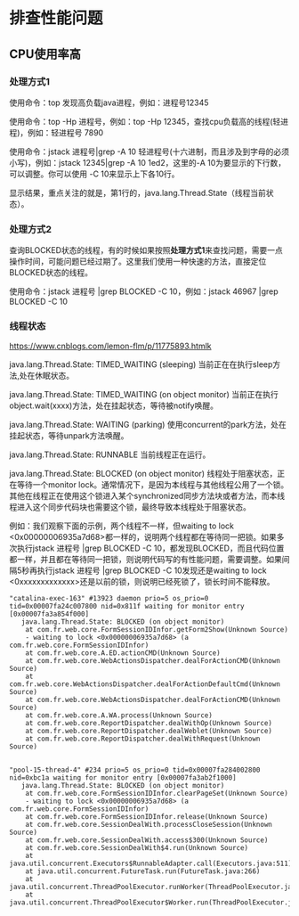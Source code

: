 # 排查性能问题

## CPU使用率高

### 处理方式1

使用命令：top 发现高负载java进程，例如：进程号12345

使用命令：top -Hp 进程号，例如：top -Hp 12345，查找cpu负载高的线程(轻进程)，例如：轻进程号 7890

使用命令：jstack 进程号|grep -A 10 轻进程号(十六进制，而且涉及到字母的必须小写)，例如：jstack 12345|grep -A 10 1ed2，这里的-A 10为要显示的下行数，可以调整。你可以使用 -C 10来显示上下各10行。

显示结果，重点关注的就是，第1行的，java.lang.Thread.State（线程当前状态）。

### 处理方式2

查询BLOCKED状态的线程，有的时候如果按照**处理方式1**来查找问题，需要一点操作时间，可能问题已经过期了。这里我们使用一种快速的方法，直接定位BLOCKED状态的线程。

使用命令：jstack 进程号 |grep BLOCKED -C 10，例如：jstack 46967 |grep BLOCKED -C 10

### 线程状态

https://www.cnblogs.com/lemon-flm/p/11775893.htmlk

java.lang.Thread.State: TIMED_WAITING (sleeping)     当前正在在执行sleep方法,处在休眠状态。

java.lang.Thread.State: TIMED_WAITING (on object monitor)   当前正在执行object.wait(xxxx)方法，处在挂起状态，等待被notify唤醒。

java.lang.Thread.State: WAITING (parking)   使用concurrent的park方法，处在挂起状态，等待unpark方法唤醒。

java.lang.Thread.State: RUNNABLE 当前线程正在运行。

java.lang.Thread.State: BLOCKED (on object monitor)  线程处于阻塞状态，正在等待一个monitor lock。通常情况下，是因为本线程与其他线程公用了一个锁。其他在线程正在使用这个锁进入某个synchronized同步方法块或者方法，而本线程进入这个同步代码块也需要这个锁，最终导致本线程处于阻塞状态。

例如：我们观察下面的示例，两个线程不一样，但waiting to lock <0x00000006935a7d68>都一样的，说明两个线程都在等待同一把锁。如果多次执行jstack 进程号 |grep BLOCKED -C 10，都发现BLOCKED，而且代码位置都一样，并且都在等待同一把锁，则说明代码写的有性能问题，需要调整。如果间隔5秒再执行jstack 进程号 |grep BLOCKED -C 10发现还是waiting to lock <0xxxxxxxxxxxxx>还是以前的锁，则说明已经死锁了，锁长时间不能释放。

```
"catalina-exec-163" #13923 daemon prio=5 os_prio=0 tid=0x00007fa24c007800 nid=0x811f waiting for monitor entry [0x00007fa3a854f000]
   java.lang.Thread.State: BLOCKED (on object monitor)
	at com.fr.web.core.FormSessionIDInfor.getForm2Show(Unknown Source)
	- waiting to lock <0x00000006935a7d68> (a com.fr.web.core.FormSessionIDInfor)
	at com.fr.web.core.A.ED.actionCMD(Unknown Source)
	at com.fr.web.core.WebActionsDispatcher.dealForActionCMD(Unknown Source)
	at com.fr.web.core.WebActionsDispatcher.dealForActionDefaultCmd(Unknown Source)
	at com.fr.web.core.WebActionsDispatcher.dealForActionCMD(Unknown Source)
	at com.fr.web.core.A.WA.process(Unknown Source)
	at com.fr.web.core.ReportDispatcher.dealWithOp(Unknown Source)
	at com.fr.web.core.ReportDispatcher.dealWeblet(Unknown Source)
	at com.fr.web.core.ReportDispatcher.dealWithRequest(Unknown Source)


"pool-15-thread-4" #234 prio=5 os_prio=0 tid=0x00007fa284002800 nid=0xbc1a waiting for monitor entry [0x00007fa3ab2f1000]
   java.lang.Thread.State: BLOCKED (on object monitor)
	at com.fr.web.core.FormSessionIDInfor.clearPageSet(Unknown Source)
	- waiting to lock <0x00000006935a7d68> (a com.fr.web.core.FormSessionIDInfor)
	at com.fr.web.core.FormSessionIDInfor.release(Unknown Source)
	at com.fr.web.core.SessionDealWith.processCloseSession(Unknown Source)
	at com.fr.web.core.SessionDealWith.access$300(Unknown Source)
	at com.fr.web.core.SessionDealWith$4.run(Unknown Source)
	at java.util.concurrent.Executors$RunnableAdapter.call(Executors.java:511)
	at java.util.concurrent.FutureTask.run(FutureTask.java:266)
	at java.util.concurrent.ThreadPoolExecutor.runWorker(ThreadPoolExecutor.java:1149)
	at java.util.concurrent.ThreadPoolExecutor$Worker.run(ThreadPoolExecutor.java:624)
```











